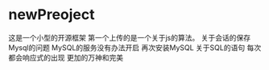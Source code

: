 # newPreoject
这是一个小型的开源框架
第一个上传的是一个关于js的算法。
关于会话的保存
Mysql的问题
MySQL的服务没有办法开启
再次安装MySQL
关于SQL的语句
每次都会响应式的出现
更加的万神和完美
